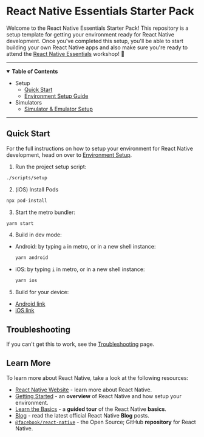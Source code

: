 # React Native Essentials Starter Pack

Welcome to the React Native Essentials Starter Pack! This repository is a setup template for getting your environment ready for React Native development. Once you've completed this setup, you'll be able to start building your own React Native apps and also make sure you're ready to attend the [React Native Essentials](https://github.com/infinitered/ReactNativeEssentials) workshop! :tada:

---

<details open>
  <summary><strong>Table of Contents</strong></summary>

- Setup
  - [Quick Start](#quick-start)
  - [Environment Setup Guide](./docs/environment-setup-guide.md)
- Simulators
  - [Simulator & Emulator Setup](./docs/simulators-setup.md)
  </details>

---

## Quick Start

For the full instructions on how to setup your environment for React Native development, head on over to [Environment Setup](./docs/environment-setup-guide.md).

1. Run the project setup script:

```bash
./scripts/setup
```

2. (iOS) Install Pods

```bash
npx pod-install
```

3. Start the metro bundler:

```bash
yarn start
```

4. Build in dev mode:

- Android: by typing `a` in metro, or in a new shell instance:

  ```bash
  yarn android
  ```

- iOS: by typing `i` in metro, or in a new shell instance:

  ```bash
  yarn ios
  ```

5. Build for your device:

- [Android link](./docs/simulators-setup.md#yarn-android)
- [iOS link](./docs/simulators-setup.md#launching-a-specific-simulator)

## Troubleshooting

If you can't get this to work, see the [Troubleshooting](https://reactnative.dev/docs/troubleshooting) page.

## Learn More

To learn more about React Native, take a look at the following resources:

- [React Native Website](https://reactnative.dev) - learn more about React Native.
- [Getting Started](https://reactnative.dev/docs/environment-setup) - an **overview** of React Native and how setup your environment.
- [Learn the Basics](https://reactnative.dev/docs/getting-started) - a **guided tour** of the React Native **basics**.
- [Blog](https://reactnative.dev/blog) - read the latest official React Native **Blog** posts.
- [`@facebook/react-native`](https://github.com/facebook/react-native) - the Open Source; GitHub **repository** for React Native.

